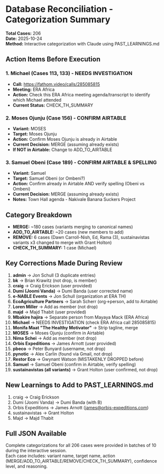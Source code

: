 # Database Reconciliation - Categorization Summary

**Total Cases:** 206  
**Date:** 2025-10-24  
**Method:** Interactive categorization with Claude using PAST_LEARNINGS.md

## Action Items Before Execution

### 1. Michael (Cases 113, 133) - NEEDS INVESTIGATION
- **Call:** https://fathom.video/calls/285085815
- **Meeting:** ERA Africa  
- **Action:** Check this ERA Africa meeting agenda/transcript to identify which Michael attended
- **Current Status:** CHECK_TH_SUMMARY

### 2. Moses Ojunju (Case 156) - CONFIRM AIRTABLE
- **Variant:** MOSES
- **Target:** Moses Ojunju
- **Action:** Confirm Moses Ojunju is already in Airtable
- **Current Decision:** MERGE (assuming already exists)
- **If NOT in Airtable:** Change to ADD_TO_AIRTABLE

### 3. Samuel Obeni (Case 189) - CONFIRM AIRTABLE & SPELLING  
- **Variant:** Samuel
- **Target:** Samuel Obeni (or Ombeni?)
- **Action:** Confirm already in Airtable AND verify spelling (Obeni vs Ombeni)
- **Current Decision:** MERGE (assuming already exists)
- **Notes:** Town Hall agenda - Nakivale Banana Suckers Project

## Category Breakdown

- **MERGE:** ~180 cases (variants merging to canonical names)
- **ADD_TO_AIRTABLE:** ~20 cases (new members to add)
- **REMOVE:** 6 cases (Dawn Carroll-Nish, Ed, Rama (3), sustainavistas variants x3 changed to merge with Grant Holton)
- **CHECK_TH_SUMMARY:** 1 case (Michael)

## Key Corrections Made During Review

1. **admin** → Jon Schull (3 duplicate entries)
2. **bk** → Brian Krawitz (not drop, is member)
3. **craig** → Craig Erickson (user provided)
4. **Dumi (Joomi Vanda)** → Dumi Banda (user corrected name)
5. **e-NABLE Events** → Jon Schull (organization at ERA TH)
6. **EcoAgriculture Partners** → Sarah Scherr (org→person, add to Airtable)
7. **Loren Miller** → Add as member (not drop)
8. **majd** → Majd Thabit (user provided)
9. **Mbakire hajira** → Separate person from Mayaya Mack (ERA Africa)
10. **Michael** → NEEDS INVESTIGATION (check ERA Africa call 285085815)
11. **Monifa Maat "The Healthy Motivator"** → Strip tagline, merge
12. **MOSES** → Moses Ojunju (confirm in Airtable)
13. **Nima Schei** → Add as member (not drop)
14. **Orbis Expeditions** → James Arnott (user provided)
15. **pbeco** → Peter Bunyard (username, not drop)
16. **pynotic** → Alex Carlin (found via Gmail, not drop)
17. **Restor Eco** → Gwynant Watson (MISTAKENLY DROPPED before)
18. **Samuel** → Samuel Obeni (confirm in Airtable, verify spelling)
19. **sustainavistas (all variants)** → Grant Holton (user confirmed, not drop)

## New Learnings to Add to PAST_LEARNINGS.md

1. craig → Craig Erickson
2. Dumi (Joomi Vanda) → Dumi Banda (with B)
3. Orbis Expeditions → James Arnott (james@orbis-expeditions.com)
4. sustainavistas → Grant Holton
5. Majd → Majd Thabit

## Full JSON Available

Complete categorizations for all 206 cases were provided in batches of 10 during the interactive session.  
Each case includes: variant name, target name, action (MERGE/ADD_TO_AIRTABLE/REMOVE/CHECK_TH_SUMMARY), confidence level, and reasoning.
